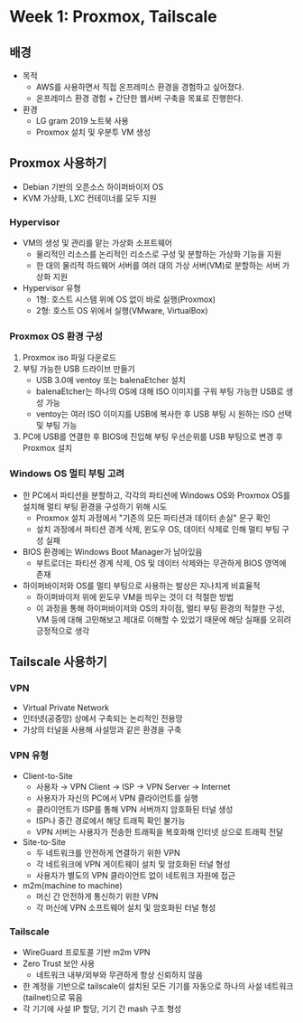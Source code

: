 # Week 1: Proxmox, Tailscale

## 배경

- 목적
  - AWS를 사용하면서 직접 온프레미스 환경을 경험하고 싶어졌다.
  - 온프레미스 환경 경험 + 간단한 웹서버 구축을 목표로 진행한다.
- 환경
  - LG gram 2019 노트북 사용
  - Proxmox 설치 및 우분투 VM 생성

## Proxmox 사용하기

- Debian 기반의 오픈소스 하이퍼바이저 OS
- KVM 가상화, LXC 컨테이너를 모두 지원

### Hypervisor

- VM의 생성 및 관리를 맡는 가상화 소프트웨어
  - 물리적인 리소스를 논리적인 리소스로 구성 및 분할하는 가상화 기능을 지원
  - 한 대의 물리적 하드웨어 서버를 여러 대의 가상 서버(VM)로 분할하는 서버 가상화 지원
- Hypervisor 유형
  - 1형: 호스트 시스템 위에 OS 없이 바로 실행(Proxmox)
  - 2형: 호스트 OS 위에서 실행(VMware, VirtualBox)

### Proxmox OS 환경 구성

1. Proxmox iso 파일 다운로드
2. 부팅 가능한 USB 드라이브 만들기
    - USB 3.0에 ventoy 또는 balenaEtcher 설치
    - balenaEtcher는 하나의 OS에 대해 ISO 이미지를 구워 부팅 가능한 USB로 생성 가능
    - ventoy는 여러 ISO 이미지를 USB에 복사한 후 USB 부팅 시 원하는 ISO 선택 및 부팅 가능
3. PC에 USB를 연결한 후 BIOS에 진입해 부팅 우선순위를 USB 부팅으로 변경 후 Proxmox 설치

### Windows OS 멀티 부팅 고려

- 한 PC에서 파티션을 분할하고, 각각의 파티션에 Windows OS와 Proxmox OS를 설치해 멀티 부팅 환경을 구성하기 위해 시도
  - Proxmox 설치 과정에서 "기존의 모든 파티션과 데이터 손실" 문구 확인
  - 설치 과정에서 파티션 경계 삭제, 윈도우 OS, 데이터 삭제로 인해 멀티 부팅 구성 실패
- BIOS 환경에는 Windows Boot Manager가 남아있음
  - 부트로더는 파티션 경계 삭제, OS 및 데이터 삭제와는 무관하게 BIOS 영역에 존재
- 하이퍼바이저와 OS를 멀티 부팅으로 사용하는 발상은 지나치게 비효율적
  - 하이퍼바이저 위에 윈도우 VM을 띄우는 것이 더 적절한 방법
  - 이 과정을 통해 하이퍼바이저와 OS의 차이점, 멀티 부팅 환경의 적절한 구성, VM 등에 대해 고민해보고 제대로 이해할 수 있었기 때문에 해당 실패를 오히려 긍정적으로 생각

## Tailscale 사용하기

### VPN

- Virtual Private Network
- 인터넷(공중망) 상에서 구축되는 논리적인 전용망
- 가상의 터널을 사용해 사설망과 같은 환경을 구축

### VPN 유형

- Client-to-Site
  - 사용자 → VPN Client → ISP → VPN Server → Internet
  - 사용자가 자신의 PC에서 VPN 클라이언트를 실행
  - 클라이언트가 ISP를 통해 VPN 서버까지 암호화된 터널 생성
  - ISP나 중간 경로에서 해당 트래픽 확인 불가능
  - VPN 서버는 사용자가 전송한 트래픽을 복호화해 인터넷 상으로 트래픽 전달
- Site-to-Site
  - 두 네트워크를 안전하게 연결하기 위한 VPN
  - 각 네트워크에 VPN 게이트웨이 설치 및 암호화된 터널 형성
  - 사용자가 별도의 VPN 클라이언트 없이 네트워크 자원에 접근
- m2m(machine to machine)
  - 머신 간 안전하게 통신하기 위한 VPN
  - 각 머신에 VPN 소프트웨어 설치 및 암호화된 터널 형성

### Tailscale

- WireGuard 프로토콜 기반 m2m VPN
- Zero Trust 보안 사용
  - 네트워크 내부/외부와 무관하게 항상 신뢰하지 않음
- 한 계정을 기반으로 tailscale이 설치된 모든 기기를 자동으로 하나의 사설 네트워크(tailnet)으로 묶음
- 각 기기에 사설 IP 할당, 기기 간 mash 구조 형성

